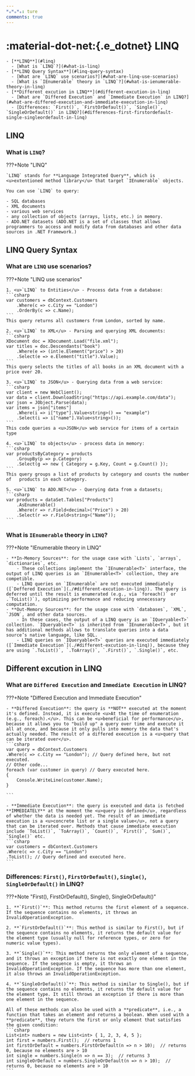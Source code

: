 ```yaml
---
ᴴₒᴴₒᴴₒ: ture
comments: true
---
```


# **:material-dot-net:{.e_dotnet} LINQ**

```markmap
- [**LINQ**](#linq)
  - [What is `LINQ`?](#what-is-linq)
- [**LINQ Query Syntax**](#linq-query-syntax)
  - [What are `LINQ` use scenarios?](#what-are-linq-use-scenarios)
  - [What is `IEnumerable` theory in `LINQ`?](#what-is-ienumerable-theory-in-linq)
- [**Different excution in LINQ**](#different-excution-in-linq)
  - [What are `Differed Execution` and `Immediate Execution` in LINQ?](#what-are-differed-execution-and-immediate-execution-in-linq)
  - [Differences: `First()`, `FirstOrDefault()`, `Single()`, `SingleOrDefault()` in LINQ?](#differences-first-firstordefault-single-singleordefault-in-linq)

```

## **LINQ**

### What is `LINQ`?

???+Note "LINQ"

    `LINQ` stands for **Language Integrated Query**, which is <u>extentioned method library</u> that target `IEnumerable` objects. 

    You can use `LINQ` to query:

    - SQL databases
    - XML documents
    - various web services
    - any collection of objects (arrays, lists, etc.) in memory.
    - ADO.NET datasets (ADO.NET is a set of classes that allows programmers to access and modify data from databases and other data sources in .NET Framework.)
  
## **LINQ Query Syntax**

### What are `LINQ` use scenarios?

???+Note "LINQ use scenarios"

    1. <u>`LINQ` to Entities</u> - Process data from a database:
    ```csharp
    var customers = dbContext.Customers
        .Where(c => c.City == "London")
        .OrderBy(c => c.Name);
    ```
    This query returns all customers from London, sorted by name.

    2. <u>`LINQ` to XML</u> - Parsing and querying XML documents:
    ```csharp
    XDocument doc = XDocument.Load("file.xml");
    var titles = doc.Descendants("book")
        .Where(e => (int)e.Element("price") > 20)
        .Select(e => e.Element("title").Value);
    ```
    This query selects the titles of all books in an XML document with a price over 20.

    3. <u>`LINQ` to JSON</u> - Querying data from a web service:
    ```csharp
    var client = new WebClient();
    var data = client.DownloadString("https://api.example.com/data");
    var json = JObject.Parse(data);
    var items = json["items"]
        .Where(i => i["type"].Value<string>() == "example")
        .Select(i => i["name"].Value<string>());
    ```
    This code queries a <u>JSON</u> web service for items of a certain type

    4. <u>`LINQ` to objects</u> - process data in memory:
    ```csharp
    var productsByCategory = products
        .GroupBy(p => p.Category)
        .Select(g => new { Category = g.Key, Count = g.Count() });
    ```
    This query groups a list of products by category and counts the number of   products in each category.

    5. <u>`LINQ` to ADO.NET</u> - Querying data from a datasets;
    ```csharp
    var products = dataSet.Tables["Products"]
        .AsEnumerable()
        .Where(r => r.Field<decimal>("Price") > 20)
        .Select(r => r.Field<string>("Name"));
    ```

### What is `IEnumerable` theory in `LINQ`?
  
???+Note "IEnumerable theory in LINQ"

    - **In-Memory Sources**: for the usage case with `Lists`, `arrays`, `dictionaries`, etc. 
        - These collections implement the `IEnumerable<T>` interface, the output of LINQ queries is an `IEnumerable<T>` collection, they are competible. 
        - LINQ queries on `IEnumerable` are not executed immediately ([`Deffered Execution`](./#different-excution-in-linq)). The query is deferred until the result is enumerated (e.g., via `foreach()` or .`ToList()`), optimizing performance and reducing unnecessary computation.
    - **Out-Memory Sources**: for the usage case with `databases`, `XML`, `JSON`, and other data sources. 
        - In these cases, the output of a LINQ query is an `IQueryable<T>` collection. `IQueryable<T>` is inherited from `IEnumerable<T>`, but it has additional methods allows to translate queries into a data source’s native language, like SQL.
        - LINQ queries on `IQueryable<T>` queries are executed immediately ([`Immediate Execution`](./#different-excution-in-linq)), because they are using `.ToList()`, `.ToArray()`, `.First()`, `.Single()`, etc.

## **Different excution in LINQ**

### What are `Differed Execution` and `Immediate Execution` in LINQ?

???+Note "Differed Execution and Immediate Execution"

    - **Differed Execution**: the query is **NOT** executed at the moment it's defined. Instead, it is execute <u>At the time of enumeration (e.g., foreach).</u>. This can be <u>beneficial for performance</u>, because it allows you to "build up" a query over time and execute it all at once, and because it only pulls into memory the data that's actually needed. The result of a differed execution is a <u>query that can be iterated over</u>.
    ```csharp
    var query = dbContext.Customers
    .Where(c => c.City == "London"); // Query defined here, but not  executed.
    // Other code...
    foreach (var customer in query) // Query executed here.
    {
        Console.WriteLine(customer.Name);
    }

    ```

    - **Immediate Execution**: the query is executed and data is fetched **IMMEDIATELY** at the moment the <u>query is defined</u>, regardless of whether the data is needed yet. The result of an immediate execution is a <u>concrete list or a single value</u>, not a query that can be iterated over. Methods that cause immediate execution include `ToList()`, `ToArray()`, `Count()`, `First()`, `Sum()`, `Single()` etc.
    ```csharp
    var customers = dbContext.Customers
    .Where(c => c.City == "London")
    .ToList(); // Query defined and executed here.
    ``` 

### Differences: `First()`, `FirstOrDefault()`, `Single()`, `SingleOrDefault()` in LINQ?

???+Note "First(), FirstOrDefault(), Single(), SingleOrDefault()"

    1. **`First()`**: This method returns the first element of a sequence. If the sequence contains no elements, it throws an InvalidOperationException.

    2. **`FirstOrDefault()`**: This method is similar to First(), but if the sequence contains no elements, it returns the default value for the element type (usually null for reference types, or zero for numeric value types).

    3. **`Single()`**: This method returns the only element of a sequence, and it throws an exception if there is not exactly one element in the sequence. If the sequence is empty, it throws an InvalidOperationException. If the sequence has more than one element, it also throws an InvalidOperationException.

    4. **`SingleOrDefault()`**: This method is similar to Single(), but if the sequence contains no elements, it returns the default value for the element type. It still throws an exception if there is more than one element in the sequence.

    All of these methods can also be used with a **predicate**, i.e., a function that takes an element and returns a boolean. When used with a **predicate**, they return the first or only element that satisfies the given condition:
    ```csharp
    List<int> numbers = new List<int> { 1, 2, 3, 4, 5 };
    int first = numbers.First();  // returns 1
    int firstOrDefault = numbers.FirstOrDefault(n => n > 10);  // returns 0, because no elements are > 10
    int single = numbers.Single(n => n == 3);  // returns 3
    int singleOrDefault = numbers.SingleOrDefault(n => n > 10);  // returns 0, because no elements are > 10
    ```


